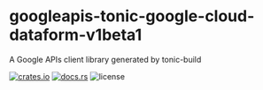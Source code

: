 # googleapis-tonic-google-cloud-dataform-v1beta1

A Google APIs client library generated by tonic-build

[![crates.io](https://img.shields.io/crates/v/googleapis-tonic-google-cloud-dataform-v1beta1)](https://crates.io/crates/googleapis-tonic-google-cloud-dataform-v1beta1)
[![docs.rs](https://img.shields.io/docsrs/googleapis-tonic-google-cloud-dataform-v1beta1)](https://docs.rs/googleapis-tonic-google-cloud-dataform-v1beta1)
![license](https://img.shields.io/crates/l/googleapis-tonic-google-cloud-dataform-v1beta1)
